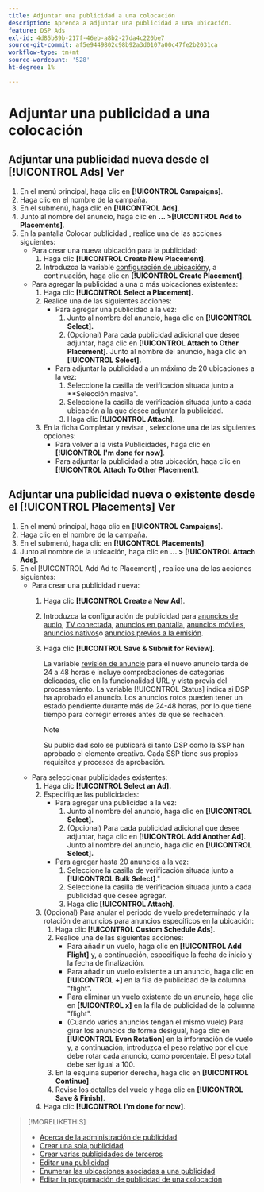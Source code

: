 ```yaml
---
title: Adjuntar una publicidad a una colocación
description: Aprenda a adjuntar una publicidad a una ubicación.
feature: DSP Ads
exl-id: 4d85b89b-217f-46eb-a8b2-27da4c220be7
source-git-commit: af5e9449802c98b92a3d0107a00c47fe2b2031ca
workflow-type: tm+mt
source-wordcount: '528'
ht-degree: 1%

---
```


# Adjuntar una publicidad a una colocación

## Adjuntar una publicidad nueva desde el [!UICONTROL Ads] Ver

1. En el menú principal, haga clic en **[!UICONTROL Campaigns]**.
1. Haga clic en el nombre de la campaña.
1. En el submenú, haga clic en **[!UICONTROL Ads]**.
1. Junto al nombre del anuncio, haga clic en  **... >[!UICONTROL Add to Placements]**.
1. En la pantalla Colocar publicidad , realice una de las acciones siguientes:
   * Para crear una nueva ubicación para la publicidad:
      1. Haga clic **[!UICONTROL Create New Placement]**.
      1. Introduzca la variable [configuración de ubicación](/help/dsp/campaign-management/placements/placement-settings.md)y, a continuación, haga clic en **[!UICONTROL Create Placement]**.
   * Para agregar la publicidad a una o más ubicaciones existentes:
      1. Haga clic **[!UICONTROL Select a Placement].**
      1. Realice una de las siguientes acciones:
         * Para agregar una publicidad a la vez:
            1. Junto al nombre del anuncio, haga clic en **[!UICONTROL Select].**
            1. (Opcional) Para cada publicidad adicional que desee adjuntar, haga clic en **[!UICONTROL Attach to Other Placement]**. Junto al nombre del anuncio, haga clic en **[!UICONTROL Select].**
         * Para adjuntar la publicidad a un máximo de 20 ubicaciones a la vez:
            1. Seleccione la casilla de verificación situada junto a **Selección masiva&quot;.
            1. Seleccione la casilla de verificación situada junto a cada ubicación a la que desee adjuntar la publicidad.
            1. Haga clic **[!UICONTROL Attach]**.
      1. En la ficha Completar y revisar , seleccione una de las siguientes opciones:
         * Para volver a la vista Publicidades, haga clic en **[!UICONTROL I'm done for now]**.
         * Para adjuntar la publicidad a otra ubicación, haga clic en **[!UICONTROL Attach To Other Placement]**.

## Adjuntar una publicidad nueva o existente desde el [!UICONTROL Placements] Ver

1. En el menú principal, haga clic en **[!UICONTROL Campaigns]**.
1. Haga clic en el nombre de la campaña.
1. En el submenú, haga clic en **[!UICONTROL Placements]**.
1. Junto al nombre de la ubicación, haga clic en  **... > [!UICONTROL Attach Ads].**
1. En el [!UICONTROL Add Ad to Placement] , realice una de las acciones siguientes:
   * Para crear una publicidad nueva:
      1. Haga clic **[!UICONTROL Create a New Ad]**.
      1. Introduzca la configuración de publicidad para [anuncios de audio](ad-settings-audio.md), [TV conectada](ad-settings-connected-tv.md), [anuncios en pantalla](ad-settings-display.md), [anuncios móviles](ad-settings-mobile.md), [anuncios nativos](ad-settings-native.md)o [anuncios previos a la emisión](ad-settings-pre-roll.md).
      1. Haga clic **[!UICONTROL Save & Submit for Review]**.

         La variable [revisión de anuncio](ad-about.md) para el nuevo anuncio tarda de 24 a 48 horas e incluye comprobaciones de categorías delicadas, clic en la funcionalidad URL y vista previa del procesamiento. La variable [!UICONTROL Status] indica si DSP ha aprobado el anuncio. Los anuncios rotos pueden tener un estado pendiente durante más de 24-48 horas, por lo que tiene tiempo para corregir errores antes de que se rechacen.

         >[!NOTE]
         >
         >Su publicidad solo se publicará si tanto DSP como la SSP han aprobado el elemento creativo. Cada SSP tiene sus propios requisitos y procesos de aprobación.
   * Para seleccionar publicidades existentes:
      1. Haga clic **[!UICONTROL Select an Ad].**
      1. Especifique las publicidades:
         * Para agregar una publicidad a la vez:
            1. Junto al nombre del anuncio, haga clic en **[!UICONTROL Select].**
            1. (Opcional) Para cada publicidad adicional que desee adjuntar, haga clic en **[!UICONTROL Add Another Ad]**. Junto al nombre del anuncio, haga clic en **[!UICONTROL Select].**
         * Para agregar hasta 20 anuncios a la vez:
            1. Seleccione la casilla de verificación situada junto a **[!UICONTROL Bulk Select]**.&quot;
            1. Seleccione la casilla de verificación situada junto a cada publicidad que desee agregar.
            1. Haga clic **[!UICONTROL Attach]**.
      1. (Opcional) Para anular el periodo de vuelo predeterminado y la rotación de anuncios para anuncios específicos en la ubicación:
         1. Haga clic **[!UICONTROL Custom Schedule Ads]**.
         1. Realice una de las siguientes acciones:
            * Para añadir un vuelo, haga clic en **[!UICONTROL Add Flight]** y, a continuación, especifique la fecha de inicio y la fecha de finalización.
            * Para añadir un vuelo existente a un anuncio, haga clic en **[!UICONTROL +]** en la fila de publicidad de la columna &quot;flight&quot;.
            * Para eliminar un vuelo existente de un anuncio, haga clic en **[!UICONTROL x]** en la fila de publicidad de la columna &quot;flight&quot;.
            * (Cuando varios anuncios tengan el mismo vuelo) Para girar los anuncios de forma desigual, haga clic en **[!UICONTROL Even Rotation]** en la información de vuelo y, a continuación, introduzca el peso relativo por el que debe rotar cada anuncio, como porcentaje.
El peso total debe ser igual a 100.
         1. En la esquina superior derecha, haga clic en **[!UICONTROL Continue]**.
         1. Revise los detalles del vuelo y haga clic en **[!UICONTROL Save & Finish]**.
      1. Haga clic **[!UICONTROL I'm done for now]**.


>[!MORELIKETHIS]
>
>* [Acerca de la administración de publicidad](ad-about.md)
>* [Crear una sola publicidad](ad-create.md)
>* [Crear varias publicidades de terceros](ad-create-multiple.md)
>* [Editar una publicidad](ad-edit.md)
>* [Enumerar las ubicaciones asociadas a una publicidad](ad-list-placements.md)
>* [Editar la programación de publicidad de una colocación](/help/dsp/campaign-management/placements/placement-edit-ad-schedule.md)

